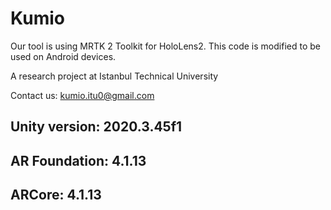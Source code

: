 # Kumio

Our tool is using MRTK 2 Toolkit for HoloLens2. This code is modified to be used on Android devices.

A research project at Istanbul Technical University

Contact us: kumio.itu0@gmail.com

## Unity version: 2020.3.45f1
## AR Foundation: 4.1.13
## ARCore: 4.1.13

